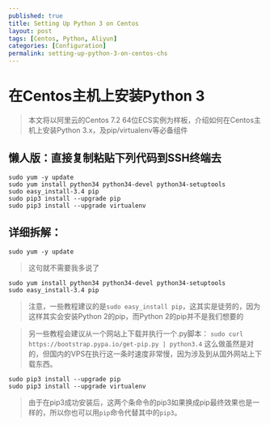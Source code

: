 ```yaml
---
published: true
title: Setting Up Python 3 on Centos
layout: post
tags: [Centos, Python, Aliyun]
categories: [Configuration]
permalink: setting-up-python-3-on-centos-chs
---
```

# 在Centos主机上安装Python 3

> 本文将以阿里云的Centos 7.2 64位ECS实例为样板，介绍如何在Centos主机上安装Python 3.x，及pip/virtualenv等必备组件

## 懒人版：直接复制粘贴下列代码到SSH终端去

    sudo yum -y update
    sudo yum install python34 python34-devel python34-setuptools
    sudo easy_install-3.4 pip
    sudo pip3 install --upgrade pip
    sudo pip3 install --upgrade virtualenv


## 详细拆解：


    sudo yum -y update

>这句就不需要我多说了


    sudo yum install python34 python34-devel python34-setuptools
    sudo easy_install-3.4 pip

> 注意，一些教程建议的是`sudo easy_install pip`，这其实是徒劳的，因为这样其实会安装Python 2的pip，而Python 2的pip并不是我们想要的

> 另一些教程会建议从一个网站上下载并执行一个.py脚本：
> `sudo curl https://bootstrap.pypa.io/get-pip.py | python3.4`
> 这么做虽然是对的，但国内的VPS在执行这一条时速度非常慢，因为涉及到从国外网站上下载东西。


    sudo pip3 install --upgrade pip
    sudo pip3 install --upgrade virtualenv

> 由于在pip3成功安装后，这两个条命令的pip3如果换成pip最终效果也是一样的，所以你也可以用`pip`命令代替其中的`pip3`。
